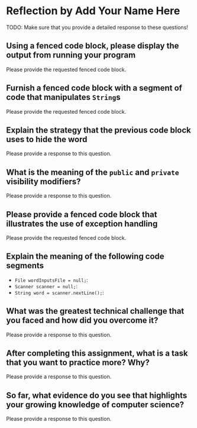 # Reflection by Add Your Name Here

TODO: Make sure that you provide a detailed response to these questions!

## Using a fenced code block, please display the output from running your program

Please provide the requested fenced code block.

## Furnish a fenced code block with a segment of code that manipulates `String`s

Please provide the requested fenced code block.

## Explain the strategy that the previous code block uses to hide the word

Please provide a response to this question.

## What is the meaning of the `public` and `private` visibility modifiers?

Please provide a response to this question.

## Please provide a fenced code block that illustrates the use of exception handling

Please provide the requested fenced code block.

## Explain the meaning of the following code segments

- `File wordInputsFile = null;`:
- `Scanner scanner = null;`:
- `String word = scanner.nextLine();`:

## What was the greatest technical challenge that you faced and how did you overcome it?

Please provide a response to this question.

## After completing this assignment, what is a task that you want to practice more? Why?

Please provide a response to this question.

## So far, what evidence do you see that highlights your growing knowledge of computer science?

Please provide a response to this question.
